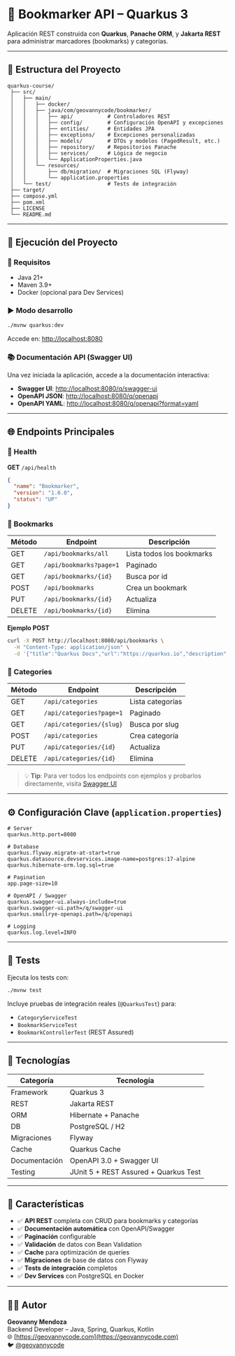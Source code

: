 # 📘 Bookmarker API – Quarkus 3

Aplicación REST construida con **Quarkus**, **Panache ORM**, y **Jakarta REST** para administrar marcadores (bookmarks) y categorías.

---

## 🧩 Estructura del Proyecto
```
quarkus-course/
 ├── src/
 │   ├── main/
 │   │   ├── docker/
 │   │   ├── java/com/geovannycode/bookmarker/
 │   │   │   ├── api/           # Controladores REST
 │   │   │   ├── config/        # Configuración OpenAPI y excepciones
 │   │   │   ├── entities/      # Entidades JPA
 │   │   │   ├── exceptions/    # Excepciones personalizadas
 │   │   │   ├── models/        # DTOs y modelos (PagedResult, etc.)
 │   │   │   ├── repository/    # Repositorios Panache
 │   │   │   ├── services/      # Lógica de negocio
 │   │   │   └── ApplicationProperties.java
 │   │   └── resources/
 │   │       ├── db/migration/  # Migraciones SQL (Flyway)
 │   │       └── application.properties
 │   └── test/                  # Tests de integración
 ├── target/
 ├── compose.yml
 ├── pom.xml
 ├── LICENSE
 └── README.md
```

---

## 🚀 Ejecución del Proyecto

### 🔧 Requisitos
- Java 21+
- Maven 3.9+
- Docker (opcional para Dev Services)

### ▶️ Modo desarrollo
```bash
./mvnw quarkus:dev
```

Accede en: [http://localhost:8080](http://localhost:8080)

### 📚 Documentación API (Swagger UI)
Una vez iniciada la aplicación, accede a la documentación interactiva:

- **Swagger UI**: [http://localhost:8080/q/swagger-ui](http://localhost:8080/q/swagger-ui)
- **OpenAPI JSON**: [http://localhost:8080/q/openapi](http://localhost:8080/q/openapi)
- **OpenAPI YAML**: [http://localhost:8080/q/openapi?format=yaml](http://localhost:8080/q/openapi?format=yaml)

---

## 🌐 Endpoints Principales

### 🔹 Health
**GET** `/api/health`
```json
{
  "name": "Bookmarker",
  "version": "1.0.0",
  "status": "UP"
}
```

### 🔹 Bookmarks
| Método | Endpoint | Descripción |
|---------|-----------|-------------|
| GET | `/api/bookmarks/all` | Lista todos los bookmarks |
| GET | `/api/bookmarks?page=1` | Paginado |
| GET | `/api/bookmarks/{id}` | Busca por id |
| POST | `/api/bookmarks` | Crea un bookmark |
| PUT | `/api/bookmarks/{id}` | Actualiza |
| DELETE | `/api/bookmarks/{id}` | Elimina |

**Ejemplo POST**
```bash
curl -X POST http://localhost:8080/api/bookmarks \
  -H "Content-Type: application/json" \
  -d '{"title":"Quarkus Docs","url":"https://quarkus.io","description":"Sitio oficial"}'
```

### 🔹 Categories
| Método | Endpoint | Descripción |
|---------|-----------|-------------|
| GET | `/api/categories` | Lista categorías |
| GET | `/api/categories?page=1` | Paginado |
| GET | `/api/categories/{slug}` | Busca por slug |
| POST | `/api/categories` | Crea categoría |
| PUT | `/api/categories/{id}` | Actualiza |
| DELETE | `/api/categories/{id}` | Elimina |

> 💡 **Tip**: Para ver todos los endpoints con ejemplos y probarlos directamente, visita [Swagger UI](http://localhost:8080/q/swagger-ui)

---

## ⚙️ Configuración Clave (`application.properties`)
```properties
# Server
quarkus.http.port=8080

# Database
quarkus.flyway.migrate-at-start=true
quarkus.datasource.devservices.image-name=postgres:17-alpine
quarkus.hibernate-orm.log.sql=true

# Pagination
app.page-size=10

# OpenAPI / Swagger
quarkus.swagger-ui.always-include=true
quarkus.swagger-ui.path=/q/swagger-ui
quarkus.smallrye-openapi.path=/q/openapi

# Logging
quarkus.log.level=INFO
```

---

## 🧪 Tests

Ejecuta los tests con:
```bash
./mvnw test
```

Incluye pruebas de integración reales (`@QuarkusTest`) para:
- `CategoryServiceTest`
- `BookmarkServiceTest`
- `BookmarkControllerTest` (REST Assured)

---

## 🧠 Tecnologías

| Categoría | Tecnología |
|------------|-------------|
| Framework | Quarkus 3 |
| REST | Jakarta REST |
| ORM | Hibernate + Panache |
| DB | PostgreSQL / H2 |
| Migraciones | Flyway |
| Cache | Quarkus Cache |
| Documentación | OpenAPI 3.0 + Swagger UI |
| Testing | JUnit 5 + REST Assured + Quarkus Test |

---

## 📖 Características

- ✅ **API REST** completa con CRUD para bookmarks y categorías
- ✅ **Documentación automática** con OpenAPI/Swagger
- ✅ **Paginación** configurable
- ✅ **Validación** de datos con Bean Validation
- ✅ **Cache** para optimización de queries
- ✅ **Migraciones** de base de datos con Flyway
- ✅ **Tests de integración** completos
- ✅ **Dev Services** con PostgreSQL en Docker

---

## 👨‍💻 Autor

**Geovanny Mendoza**  
Backend Developer – Java, Spring, Quarkus, Kotlin  
🌐 [https://geovannycode.com](https://geovannycode.com)  
🐦 [@geovannycode](https://x.com/geovannycode)
